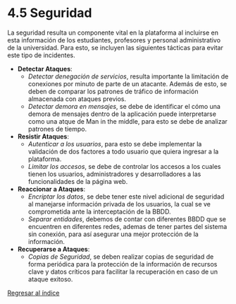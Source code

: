 # 4.5 Seguridad

La seguridad resulta un componente vital en la plataforma al incluirse en esta información de los estudiantes, profesores y personal administrativo de la universidad. Para esto, se incluyen las siguientes tácticas para evitar este tipo de incidentes.

- **Detectar Ataques**:  
    - *Detectar denegación de servicios*, resulta importante la limitación de conexiones por minuto de parte de un atacante. Además de esto, se deben de comparar los patrones de tráfico de información almacenada con ataques previos.
    - *Detectar demora en mensajes*, se debe de identificar el cómo una demora de mensajes dentro de la aplicación puede interpretarse como una atque de Man in the middle, para esto se debe de analizar patrones de tiempo.
- **Resistir Ataques**:  
    - *Autenticar a los usuarios*, para esto se debe implementar la validación de dos factores a todo usuario que quiera ingresar a la plataforma.
    - *Limitar los accesos*, se debe de controlar los accesos a los cuales tienen los usuarios, administradores y desarrolladores a las funcionalidades de la página web.
- **Reaccionar a Ataques**:  
    - *Encriptar los datos*, se debe tener este nivel adicional de seguridad al manejarse información privada de los usuarios, la cual se ve comprometida ante la interceptación de la BBDD.
    - *Separar entidades*, debemos de contar con diferentes BBDD que se encuentren en diferentes redes, ademas de tener partes del sistema sin conexión, para así asegurar una mejor protección de la información.
- **Recuperarse a Ataques**:
    - *Copias de Seguridad*, se deben realizar copias de seguridad de forma periódica para la protección de la información de recursos clave y datos críticos para facilitar la recuperación en caso de un ataque exitoso.

[Regresar al índice](../../README.md)
